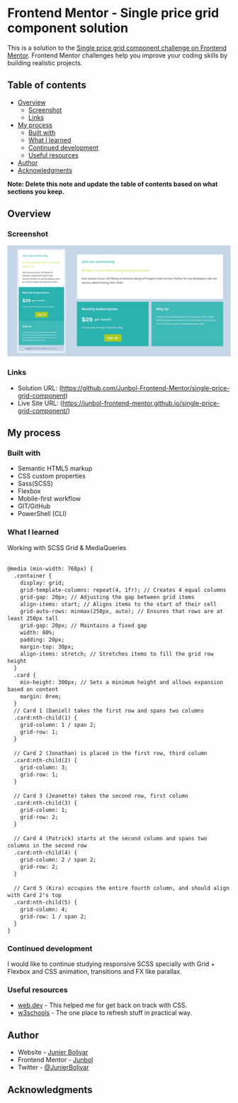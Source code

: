 # Frontend Mentor - Single price grid component solution

This is a solution to the [Single price grid component challenge on Frontend Mentor](https://www.frontendmentor.io/challenges/single-price-grid-component-5ce41129d0ff452fec5abbbc). Frontend Mentor challenges help you improve your coding skills by building realistic projects.

## Table of contents

- [Overview](#overview)
  - [Screenshot](#screenshot)
  - [Links](#links)
- [My process](#my-process)
  - [Built with](#built-with)
  - [What I learned](#what-i-learned)
  - [Continued development](#continued-development)
  - [Useful resources](#useful-resources)
- [Author](#author)
- [Acknowledgments](#acknowledgments)

**Note: Delete this note and update the table of contents based on what sections you keep.**

## Overview

### Screenshot

![](./assets/images/screenshot.jpg)

### Links

- Solution URL: (https://github.com/Junbol-Frontend-Mentor/single-price-grid-component)
- Live Site URL: (https://junbol-frontend-mentor.github.io/single-price-grid-component/)

## My process

### Built with

- Semantic HTML5 markup
- CSS custom properties
- Sass(SCSS)
- Flexbox
- Mobile-first workflow
- GIT/GitHub
- PowerShell (CLI)

### What I learned

Working with SCSS Grid & MediaQueries

```

@media (min-width: 768px) {
  .container {
    display: grid;
    grid-template-columns: repeat(4, 1fr); // Creates 4 equal columns
    grid-gap: 20px; // Adjusting the gap between grid items
    align-items: start; // Aligns items to the start of their cell
    grid-auto-rows: minmax(250px, auto); // Ensures that rows are at least 250px tall
    grid-gap: 20px; // Maintains a fixed gap
    width: 80%;
    padding: 20px;
    margin-top: 30px;
    align-items: stretch; // Stretches items to fill the grid row height
  }
  .card {
    min-height: 300px; // Sets a minimum height and allows expansion based on content
    margin: 0rem;
  }
  // Card 1 (Daniel) takes the first row and spans two columns
  .card:nth-child(1) {
    grid-column: 1 / span 2;
    grid-row: 1;
  }

  // Card 2 (Jonathan) is placed in the first row, third column
  .card:nth-child(2) {
    grid-column: 3;
    grid-row: 1;
  }

  // Card 3 (Jeanette) takes the second row, first column
  .card:nth-child(3) {
    grid-column: 1;
    grid-row: 2;
  }

  // Card 4 (Patrick) starts at the second column and spans two columns in the second row
  .card:nth-child(4) {
    grid-column: 2 / span 2;
    grid-row: 2;
  }

  // Card 5 (Kira) occupies the entire fourth column, and should align with Card 2's top
  .card:nth-child(5) {
    grid-column: 4;
    grid-row: 1 / span 2;
  }
}
```

### Continued development

I would like to continue studying responsive SCSS specially with Grid + Flexbox and CSS animation, transitions and FX like parallax.

### Useful resources

- [web.dev](https://web.dev/learn/css) - This helped me for get back on track with CSS.
- [w3schools](https://www.w3schools.com/css/default.asp) - The one place to refresh stuff in practical way.

## Author

- Website - [Junier Bolivar](https://www.bolivarcreativedesign.com)
- Frontend Mentor - [Junbol](https://www.frontendmentor.io/profile/Junbol)
- Twitter - [@JunierBolivar](https://www.twitter.com/@JunierBolivar)

## Acknowledgments
